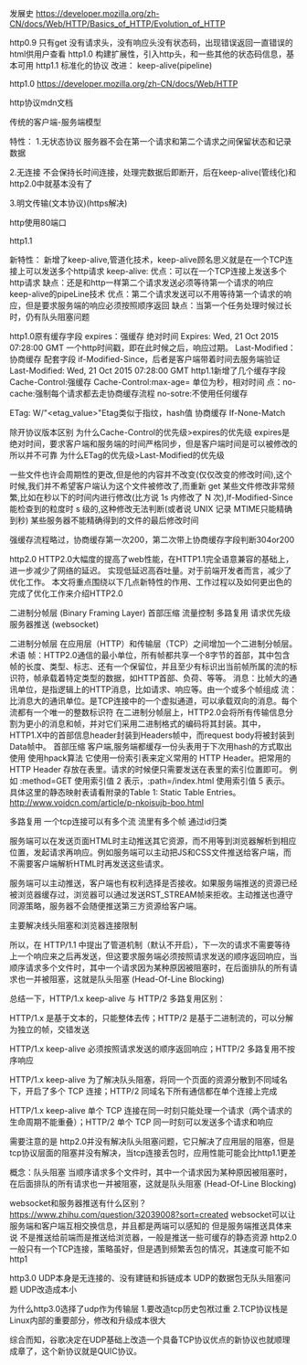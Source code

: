 发展史 
https://developer.mozilla.org/zh-CN/docs/Web/HTTP/Basics_of_HTTP/Evolution_of_HTTP

http0.9 只有get 没有请求头，没有响应头没有状态码，出现错误返回一直错误的html供用户查看
http1.0 构建扩展性，引入http头，和一些其他的状态码信息，基本可用
http1.1 标准化的协议
改进：
keep-alive(pipeline)


http1.0
https://developer.mozilla.org/zh-CN/docs/Web/HTTP

http协议mdn文档

传统的客户端-服务端模型

特性：
1.无状态协议
服务器不会在第一个请求和第二个请求之间保留状态和记录数据

2.无连接
不会保持长时间连接，处理完数据后即断开，后在keep-alive(管线化)和http2.0中就基本没有了

3.明文传输(文本协议)(https解决)

http使用80端口

http1.1

新特性：
新增了keep-alive,管道化技术，keep-alive顾名思义就是在一个TCP连接上可以发送多个http请求
keep-alive:
优点：可以在一个TCP连接上发送多个http请求
缺点：还是和http一样第二个请求发送必须等待第一个请求的响应
keep-alive的pipeLine技术
优点：第二个请求发送可以不用等待第一个请求的响应，但是要求服务端的响应必须按照顺序返回
缺点：当第一个任务处理时候过长时，仍有队头阻塞问题

http1.0原有缓存字段
expires：强缓存 绝对时间 Expires: Wed, 21 Oct 2015 07:28:00 GMT 一个http时间戳，即在此时候之后，响应过期。
Last-Modified：协商缓存 配套字段 if-Modified-Since，后者是客户端带着时间去服务端验证Last-Modified: Wed, 21 Oct 2015 07:28:00 GMT
http1.1新增了几个缓存字段
Cache-Control:强缓存
Cache-Control:max-age=<seconds> 单位为秒，相对时间
点：no-cache:强制每个请求都去走协商缓存流程
no-sotre:不使用任何缓存

ETag: W/"<etag_value>"Etag类似于指纹，hash值 协商缓存 If-None-Match

除开协议版本区别
为什么Cache-Control的优先级>expires的优先级
expires是绝对时间，要求客户端和服务端的时间严格同步，但是客户端时间是可以被修改的所以并不可靠
为什么ETag的优先级>Last-Modified的优先级

一些文件也许会周期性的更改,但是他的内容并不改变(仅仅改变的修改时间),这个时候,我们并不希望客户端认为这个文件被修改了,而重新 get
某些文件修改非常频繁,比如在秒以下的时间内进行修改(比方说 1s 内修改了 N 次),If-Modified-Since能检查到的粒度时 s 级的,这种修改无法判断(或者说 UNIX 记录 MTIME只能精确到秒)
某些服务器不能精确得到的文件的最后修改时间


强缓存流程略过，协商缓存第一次200，第二次带上协商缓存字段判断304or200

http2.0
HTTP2.0大幅度的提高了web性能，在HTTP1.1完全语意兼容的基础上，进一步减少了网络的延迟。
实现低延迟高吞吐量。对于前端开发者而言，减少了优化工作。
本文将重点围绕以下几点新特性的作用、工作过程以及如何更出色的完成了优化工作来介绍HTTP2.0

二进制分帧层 (Binary Framing Layer)
首部压缩
流量控制
多路复用
请求优先级
服务器推送 (websocket)


二进制分帧层 
在应用层（HTTP）和传输层（TCP）之间增加一个二进制分帧层。
术语
    帧：HTTP2.0通信的最小单位，所有帧都共享一个8字节的首部，其中包含帧的长度、类型、标志、还有一个保留位，并且至少有标识出当前帧所属的流的标识符，帧承载着特定类型的数据，如HTTP首部、负荷、等等。
    消息：比帧大的通讯单位，是指逻辑上的HTTP消息，比如请求、响应等。由一个或多个帧组成
    流：比消息大的通讯单位。是TCP连接中的一个虚拟通道，可以承载双向的消息。每个流都有一个唯一的整数标识符
在二进制分帧层上，HTTP2.0会将所有传输信息分割为更小的消息和帧，并对它们采用二进制格式的编码将其封装。其中，HTTP1.X中的首部信息header封装到Headers帧中，而request body将被封装到Data帧中。
首部压缩
    客户端,服务端都缓存一份头表用于下次用hash的方式取出使用
    使用hpack算法
    它使用一份索引表来定义常用的 HTTP Header。把常用的 HTTP Header 存放在表里。请求的时候便只需要发送在表里的索引位置即可。
    例如 :method=GET 使用索引值 2 表示，:path=/index.html 使用索引值 5 表示。 具体这里的静态映射表请看附录的Table 1: Static Table Entries。
    http://www.voidcn.com/article/p-nkoisujb-boo.html

多路复用
    一个tcp连接可以有多个流 流里有多个帧 通过id归类


服务端可以在发送页面HTML时主动推送其它资源，而不用等到浏览器解析到相应位置，发起请求再响应。例如服务端可以主动把JS和CSS文件推送给客户端，而不需要客户端解析HTML时再发送这些请求。

服务端可以主动推送，客户端也有权利选择是否接收。如果服务端推送的资源已经被浏览器缓存过，浏览器可以通过发送RST_STREAM帧来拒收。主动推送也遵守同源策略，服务器不会随便推送第三方资源给客户端。


主要解决线头阻塞和浏览器连接限制

所以，在 HTTP/1.1 中提出了管道机制（默认不开启），下一次的请求不需要等待上一个响应来之后再发送，但这要求服务端必须按照请求发送的顺序返回响应，当顺序请求多个文件时，其中一个请求因为某种原因被阻塞时，在后面排队的所有请求也一并被阻塞，这就是队头阻塞 (Head-Of-Line Blocking)

总结一下，HTTP/1.x keep-alive 与 HTTP/2 多路复用区别：

HTTP/1.x 是基于文本的，只能整体去传；HTTP/2 是基于二进制流的，可以分解为独立的帧，交错发送

HTTP/1.x keep-alive 必须按照请求发送的顺序返回响应；HTTP/2 多路复用不按序响应

HTTP/1.x keep-alive 为了解决队头阻塞，将同一个页面的资源分散到不同域名下，开启了多个 TCP 连接；HTTP/2 同域名下所有通信都在单个连接上完成

HTTP/1.x keep-alive 单个 TCP 连接在同一时刻只能处理一个请求（两个请求的生命周期不能重叠）；HTTP/2 单个 TCP 同一时刻可以发送多个请求和响应 

需要注意的是 http2.0并没有解决队头阻塞问题，它只解决了应用层的阻塞，但是tcp协议层面的阻塞并没有解决，当tcp连接丢包时，应用性能可能会比http1.1更差

概念：队头阻塞
当顺序请求多个文件时，其中一个请求因为某种原因被阻塞时，在后面排队的所有请求也一并被阻塞，这就是队头阻塞 (Head-Of-Line Blocking)

websocket和服务器推送有什么区别？
https://www.zhihu.com/question/32039008?sort=created
websocket可以让服务端和客户端互相交换信息，并且都是两端可以感知的
但是服务端推送具体来说 不是推送给前端而是推送给浏览器，一般是推送一些可缓存的静态资源
http2.0一般只有一个TCP连接，策略虽好，但是遇到频繁丢包的情况，其速度可能不如http1


http3.0
UDP本身是无连接的、没有建链和拆链成本
UDP的数据包无队头阻塞问题
UDP改造成本小

为什么http3.0选择了udp作为传输层
1.要改造tcp历史包袱过重
2.TCP协议栈是Linux内部的重要部分，修改和升级成本很大

综合而知，谷歌决定在UDP基础上改造一个具备TCP协议优点的新协议也就顺理成章了，这个新协议就是QUIC协议。





